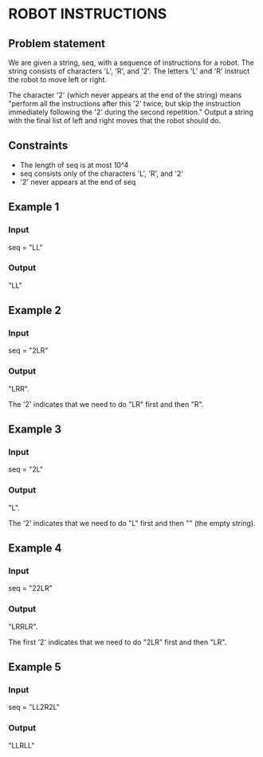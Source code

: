 # ROBOT INSTRUCTIONS

## Problem statement

We are given a string, seq, with a sequence of instructions for a robot. The string consists of characters 'L', 'R',
and '2'. The letters 'L' and 'R' instruct the robot to move left or right.

The character '2' (which never appears at the end of the string) means "perform all the instructions after this '2'
twice, but skip the instruction immediately following the '2' during the second repetition." Output a string with the
final list of left and right moves that the robot should do.

## Constraints

- The length of seq is at most 10^4
- seq consists only of the characters 'L', 'R', and '2'
- '2' never appears at the end of seq

## Example 1

### Input

seq = "LL"

### Output

"LL"

## Example 2

### Input

seq = "2LR"

### Output

"LRR".

The '2' indicates that we need to do "LR" first and then "R".

## Example 3

### Input

seq = "2L"

### Output

"L".

The '2' indicates that we need to do "L" first and then "" (the
empty string).

## Example 4

### Input

seq = "22LR"

### Output

"LRRLR".

The first '2' indicates that we need to do "2LR" first and
then "LR".

## Example 5

### Input

seq = "LL2R2L"

### Output

"LLRLL"